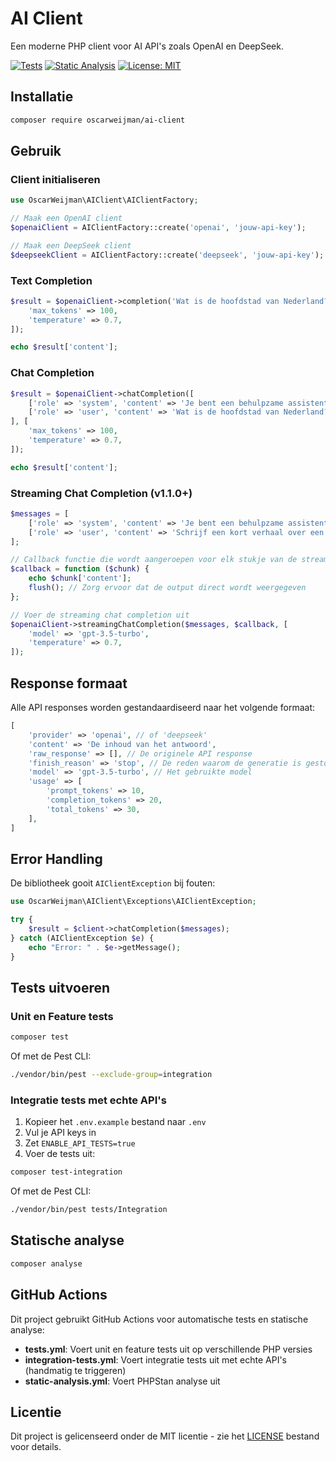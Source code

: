 # AI Client

Een moderne PHP client voor AI API's zoals OpenAI en DeepSeek.

[![Tests](https://github.com/OscarWeijman/AIClient/actions/workflows/tests.yml/badge.svg)](https://github.com/OscarWeijman/AIClient/actions/workflows/tests.yml)
[![Static Analysis](https://github.com/OscarWeijman/AIClient/actions/workflows/static-analysis.yml/badge.svg)](https://github.com/OscarWeijman/AIClient/actions/workflows/static-analysis.yml)
[![License: MIT](https://img.shields.io/badge/License-MIT-yellow.svg)](https://opensource.org/licenses/MIT)

## Installatie

```bash
composer require oscarweijman/ai-client
```

## Gebruik

### Client initialiseren

```php
use OscarWeijman\AIClient\AIClientFactory;

// Maak een OpenAI client
$openaiClient = AIClientFactory::create('openai', 'jouw-api-key');

// Maak een DeepSeek client
$deepseekClient = AIClientFactory::create('deepseek', 'jouw-api-key');
```

### Text Completion

```php
$result = $openaiClient->completion('Wat is de hoofdstad van Nederland?', [
    'max_tokens' => 100,
    'temperature' => 0.7,
]);

echo $result['content'];
```

### Chat Completion

```php
$result = $openaiClient->chatCompletion([
    ['role' => 'system', 'content' => 'Je bent een behulpzame assistent.'],
    ['role' => 'user', 'content' => 'Wat is de hoofdstad van Nederland?'],
], [
    'max_tokens' => 100,
    'temperature' => 0.7,
]);

echo $result['content'];
```

### Streaming Chat Completion (v1.1.0+)

```php
$messages = [
    ['role' => 'system', 'content' => 'Je bent een behulpzame assistent.'],
    ['role' => 'user', 'content' => 'Schrijf een kort verhaal over een robot die leert programmeren.'],
];

// Callback functie die wordt aangeroepen voor elk stukje van de streaming response
$callback = function ($chunk) {
    echo $chunk['content'];
    flush(); // Zorg ervoor dat de output direct wordt weergegeven
};

// Voer de streaming chat completion uit
$openaiClient->streamingChatCompletion($messages, $callback, [
    'model' => 'gpt-3.5-turbo',
    'temperature' => 0.7,
]);
```

## Response formaat

Alle API responses worden gestandaardiseerd naar het volgende formaat:

```php
[
    'provider' => 'openai', // of 'deepseek'
    'content' => 'De inhoud van het antwoord',
    'raw_response' => [], // De originele API response
    'finish_reason' => 'stop', // De reden waarom de generatie is gestopt
    'model' => 'gpt-3.5-turbo', // Het gebruikte model
    'usage' => [
        'prompt_tokens' => 10,
        'completion_tokens' => 20,
        'total_tokens' => 30,
    ],
]
```

## Error Handling

De bibliotheek gooit `AIClientException` bij fouten:

```php
use OscarWeijman\AIClient\Exceptions\AIClientException;

try {
    $result = $client->chatCompletion($messages);
} catch (AIClientException $e) {
    echo "Error: " . $e->getMessage();
}
```

## Tests uitvoeren

### Unit en Feature tests

```bash
composer test
```

Of met de Pest CLI:

```bash
./vendor/bin/pest --exclude-group=integration
```

### Integratie tests met echte API's

1. Kopieer het `.env.example` bestand naar `.env`
2. Vul je API keys in
3. Zet `ENABLE_API_TESTS=true`
4. Voer de tests uit:

```bash
composer test-integration
```

Of met de Pest CLI:

```bash
./vendor/bin/pest tests/Integration
```

## Statische analyse

```bash
composer analyse
```

## GitHub Actions

Dit project gebruikt GitHub Actions voor automatische tests en statische analyse:

- **tests.yml**: Voert unit en feature tests uit op verschillende PHP versies
- **integration-tests.yml**: Voert integratie tests uit met echte API's (handmatig te triggeren)
- **static-analysis.yml**: Voert PHPStan analyse uit

## Licentie

Dit project is gelicenseerd onder de MIT licentie - zie het [LICENSE](LICENSE) bestand voor details.